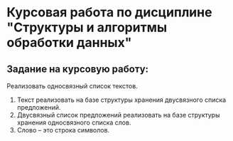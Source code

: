 # Курсовая работа по дисциплине "Структуры и алгоритмы обработки данных"
## Задание на курсовую работу:
Реализовать односвязный список текстов.
1. Текст реализовать на базе структуры хранения двусвязного списка предложений. 
2. Двусвязный список предложений реализовать на базе структуры хранения односвязного списка слов. 
3. Слово – это строка символов.
